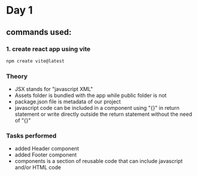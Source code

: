# Day 1

## commands used:

### 1. create react app using vite

```bash
npm create vite@latest
```

### Theory

- JSX stands for "javascript XML"
- Assets folder is bundled with the app while public folder is not
- package.json file is metadata of our project
- javascript code can be included in a component using "{}" in return statement or write directly outside the return statement without the need of "{}"

### Tasks performed

- added Header component
- added Footer component
- components is a section of reusable code that can include javascript and/or HTML code
